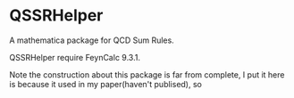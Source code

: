 # QSSRHelper
A mathematica package for QCD Sum Rules.

 QSSRHelper require FeynCalc 9.3.1.


Note the construction about this package is far from complete, I put it here is because it used in my paper(haven't publised), so 
